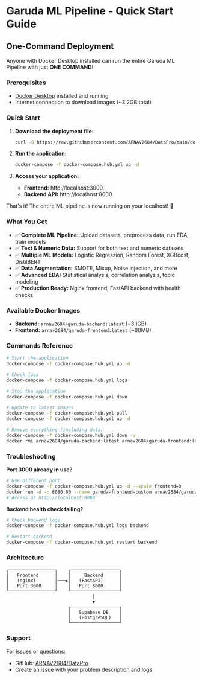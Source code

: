 # Garuda ML Pipeline - Quick Start Guide

## One-Command Deployment

Anyone with Docker Desktop installed can run the entire Garuda ML Pipeline with just **ONE COMMAND**!

### Prerequisites
- [Docker Desktop](https://www.docker.com/products/docker-desktop/) installed and running
- Internet connection to download images (~3.2GB total)

### Quick Start

1. **Download the deployment file:**
   ```bash
   curl -O https://raw.githubusercontent.com/ARNAV2684/DataPro/main/docker-compose.hub.yml
   ```

2. **Run the application:**
   ```bash
   docker-compose -f docker-compose.hub.yml up -d
   ```

3. **Access your application:**
   - **Frontend:** http://localhost:3000
   - **Backend API:** http://localhost:8000

That's it! The entire ML pipeline is now running on your localhost! 🎉

### What You Get

- ✅ **Complete ML Pipeline:** Upload datasets, preprocess data, run EDA, train models
- ✅ **Text & Numeric Data:** Support for both text and numeric datasets
- ✅ **Multiple ML Models:** Logistic Regression, Random Forest, XGBoost, DistilBERT
- ✅ **Data Augmentation:** SMOTE, Mixup, Noise injection, and more
- ✅ **Advanced EDA:** Statistical analysis, correlation analysis, topic modeling
- ✅ **Production Ready:** Nginx frontend, FastAPI backend with health checks

### Available Docker Images

- **Backend:** `arnav2684/garuda-backend:latest` (~3.1GB)
- **Frontend:** `arnav2684/garuda-frontend:latest` (~80MB)

### Commands Reference

```bash
# Start the application
docker-compose -f docker-compose.hub.yml up -d

# Check logs
docker-compose -f docker-compose.hub.yml logs

# Stop the application
docker-compose -f docker-compose.hub.yml down

# Update to latest images
docker-compose -f docker-compose.hub.yml pull
docker-compose -f docker-compose.hub.yml up -d

# Remove everything (including data)
docker-compose -f docker-compose.hub.yml down -v
docker rmi arnav2684/garuda-backend:latest arnav2684/garuda-frontend:latest
```

### Troubleshooting

**Port 3000 already in use?**
```bash
# Use different port
docker-compose -f docker-compose.hub.yml up -d --scale frontend=0
docker run -d -p 8080:80 --name garuda-frontend-custom arnav2684/garuda-frontend:latest
# Access at http://localhost:8080
```

**Backend health check failing?**
```bash
# Check backend logs
docker-compose -f docker-compose.hub.yml logs backend

# Restart backend
docker-compose -f docker-compose.hub.yml restart backend
```

### Architecture

```
┌─────────────────┐    ┌──────────────────┐
│   Frontend      │    │     Backend      │
│   (nginx)       │───▶│   (FastAPI)      │
│   Port 3000     │    │   Port 8000      │
└─────────────────┘    └──────────────────┘
                                │
                                ▼
                       ┌──────────────────┐
                       │   Supabase DB    │
                       │   (PostgreSQL)   │
                       └──────────────────┘
```
### Support

For issues or questions:
- GitHub: [ARNAV2684/DataPro](https://github.com/ARNAV2684/DataPro)
- Create an issue with your problem description and logs

